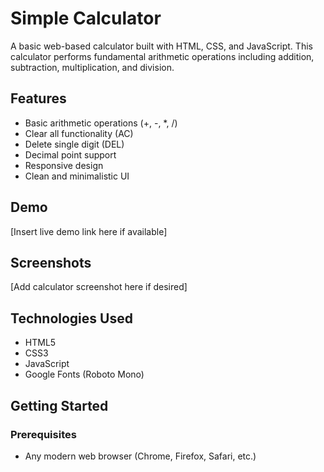 # Simple Calculator

A basic web-based calculator built with HTML, CSS, and JavaScript. This calculator performs fundamental arithmetic operations including addition, subtraction, multiplication, and division.

## Features
- Basic arithmetic operations (+, -, *, /)
- Clear all functionality (AC)
- Delete single digit (DEL)
- Decimal point support
- Responsive design
- Clean and minimalistic UI

## Demo
[Insert live demo link here if available]

## Screenshots
[Add calculator screenshot here if desired]

## Technologies Used
- HTML5
- CSS3
- JavaScript
- Google Fonts (Roboto Mono)

## Getting Started

### Prerequisites
- Any modern web browser (Chrome, Firefox, Safari, etc.)
